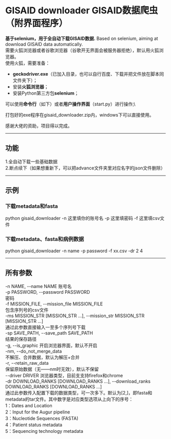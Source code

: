# GISAID downloader GISAID数据爬虫（附界面程序）
**基于selenium，用于全自动下载GISAID数据.** Based on selenium, aiming at download GISAID data automatically.\
需要火狐浏览器或者谷歌浏览器（谷歌开无界面会被服务器拒绝），默认用火狐浏览器。\
使用火狐，需要准备： 
  * **geckodriver.exe**（已加入目录，也可以自行百度、下载并把文件放在脚本同文件夹下）； 
  * 安装**火狐浏览器**； 
  * 安装Python第三方包**selenium**； 

可以使用**命令行**（如下）或者**用户操作界面**（start.py）进行操作;\

打包好的exe程序在gisaid_downloader.zip内，windows下可以直接使用。

感谢大佬的资助，项目得以完成。

---
## 功能
1.全自动下载一些基础数据\
2.断点续下（如果想重新下，可以把advance文件夹里对应名字的json文件删除）

---
## 示例
### 下载metadata和fasta
python gisaid_downloader -n 这里填你的账号名 -p 这里填密码 -f 这里填csv文件
### 下载metadata、fasta和病例数据
python gisaid_downloader -n name -p password -f xx.csv -dr 2 4

---
## 所有参数
-n NAME, --name NAME  账号名\
  -p PASSWORD, --password PASSWORD\
                        密码\
  -f MISSION_FILE, --mission_file MISSION_FILE\
                        包含序列号的csv文件\
  -ms MISSION_STR [MISSION_STR ...], --mission_str MISSION_STR [MISSION_STR ...]\
                        通过此参数直接输入一至多个序列号下载\
  -sp SAVE_PATH, --save_path SAVE_PATH\
                        结果的保存路径\
  -g, --is_graphic      开启浏览器界面，默认不开启\
  -nm, --do_not_merge_data\
                        不解压、合并数据，默认为解压+合并\
  -r, --retain_raw_data\
                        保留原始数据（无——nm时无效），默认不保留\
  --driver DRIVER       浏览器类型，目前支支持firefox和chrome\
  -dr DOWNLOAD_RANKS [DOWNLOAD_RANKS ...], --download_ranks DOWNLOAD_RANKS [DOWNLOAD_RANKS ...]\
                        通过此参数传入配置下载的数据类型，可一次多下。默认为[2,]，即fasta和metadata的tar文件。其中数字是对应类型选项从上向下的序号： \
                        1：Dates and Location \
                        2：Input for the Augur pipeline\
                        3：Nucleotide Sequences (FASTA) \
                        4：Patient status metadata \
                        5：Sequencing technology metadata

